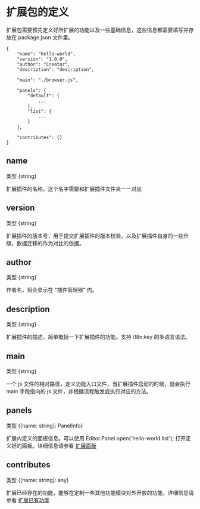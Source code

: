 # 扩展包的定义

扩展包需要预先定义好所扩展的功能以及一些基础信息，这些信息都需要填写并存放在 package.json 文件里。

```json5
{
    "name": "hello-world",
    "version": "1.0.0",
    "author": "Creator",
    "description": "description",

    "main": "./browser.js",

    "panels": {
        "default": {
            ...
        },
        "list": {
            ...
        }
    },

    "contributes": {}
}
```

## name

类型 {string}

扩展插件的名称，这个名字需要和扩展插件文件夹一一对应

## version

类型 {string}

扩展插件的版本号，用于提交扩展插件的版本校验，以及扩展插件自身的一些升级，数据迁移的作为对比的依据。

## author

类型 {string}

作者名，将会显示在 "插件管理器" 内。

## description

类型 {string}

扩展插件的描述，简单概括一下扩展插件的功能。支持 i18n:key 的多语言语法。

## main

类型 {string}

一个 js 文件的相对路径，定义功能入口文件，当扩展插件启动的时候，就会执行 main 字段指向的 js 文件，并根据流程触发或执行对应的方法。

## panels

类型 {[name: string]: PanelInfo}

扩展内定义的面板信息。可以使用 Editor.Panel.open('hello-world.list'); 打开定义好的面板。详细信息请参看 [扩展面板](./panel.md)

## contributes

类型 {[name: string]: any}

扩展已经存在的功能，能够在定制一些其他功能模块对外开放的功能。详细信息请参看 [扩展已有功能](editor/extension/contributions.md)

